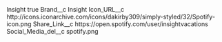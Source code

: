 <?xml version="1.0" encoding="UTF-8"?>
<CustomMetadata xmlns="http://soap.sforce.com/2006/04/metadata" xmlns:xsi="http://www.w3.org/2001/XMLSchema-instance" xmlns:xsd="http://www.w3.org/2001/XMLSchema">
    <label>Insight</label>
    <protected>true</protected>
    <values>
        <field>Brand__c</field>
        <value xsi:type="xsd:string">Insight</value>
    </values>
    <values>
        <field>Icon_URL__c</field>
        <value xsi:type="xsd:string">http://icons.iconarchive.com/icons/dakirby309/simply-styled/32/Spotify-icon.png</value>
    </values>
    <values>
        <field>Share_Link__c</field>
        <value xsi:type="xsd:string">https://open.spotify.com/user/insightvacations</value>
    </values>
    <values>
        <field>Social_Media_del__c</field>
        <value xsi:type="xsd:string">spotify.png</value>
    </values>
</CustomMetadata>
